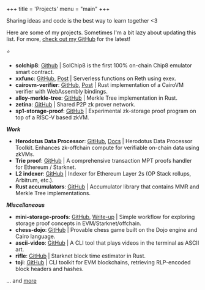 +++
title = 'Projects'
menu = "main"
+++

Sharing ideas and code is the best way to learn together <3

Here are some of my projects. Sometimes I'm a bit lazy about updating this list. For more, [check out my GitHub](https://github.com/rkdud007) for the latest!

⭐️

- **solchip8**: [Github](https://github.com/rkdud007/solchip8) | SolChip8 is the first 100% on-chain Chip8 emulator smart contract.
- **xxfunc**: [GitHub](https://github.com/rkdud007/xxfunc), [Post](https://x.com/piapark_eth/status/1825051859985330598) | Serverless functions on Reth using exex.
- **cairovm-verifier**: [GitHub](https://github.com/iosis-tech/cairovm-verifier), [Post](https://x.com/piapark_eth/status/1814387878660571496) | Rust implementation of a CairoVM verifier with WebAssembly bindings.
- **alloy-merkle-tree**: [GitHub](https://github.com/rkdud007/alloy-merkle-tree) | Merkle Tree implementation in Rust.
- **zetina**: [GitHub](https://github.com/iosis-tech/zetina) | Shared P2P zk prover network.
- **sp1-storage-proof**: [GitHub](https://github.com/rkdud007/sp1-storage-proof) | Experimental zk-storage proof program on top of a RISC-V based zkVM.

**_Work_**

- **Herodotus Data Processor**: [GitHub](https://github.com/HerodotusDev/hdp), [Docs](https://docs.herodotus.dev/herodotus-docs/developers/data-processor) | Herodotus Data Processor Toolkit. Enhances zk-offchain compute for verifiable on-chain data using zkVMs.
- **Trie proof**: [GitHub](https://github.com/HerodotusDev/trie-proofs) | A comprehensive transaction MPT proofs handler for Ethereum / Starknet.
- **L2 indexer**: [GitHub](https://github.com/HerodotusDev/L2-indexer) | Indexer for Ethereum Layer 2s (OP Stack rollups, Arbitrum, etc.).
- **Rust accumulators**: [GitHub](https://github.com/HerodotusDev/rust-accumulators) | Accumulator library that contains MMR and Merkle Tree implementations.

**_Miscellaneous_**

- **mini-storage-proofs**: [GitHub](https://github.com/rkdud007/mini-storage-proofs), [Write-up](https://www.piapark.me/mini-storage-proofs) | Simple workflow for exploring storage proof concepts in EVM/Starknet/offchain.
- **chess-dojo**: [GitHub](https://github.com/rkdud007/chess-dojo) | Provable chess game built on the Dojo engine and Cairo language.
- **ascii-video**: [GitHub](https://github.com/rkdud007/ascii-video) | A CLI tool that plays videos in the terminal as ASCII art.
- **rifle**: [GitHub](https://github.com/rkdud007/rifle) | Starknet block time estimator in Rust.
- **toji**: [GitHub](https://github.com/rkdud007/toji) | CLI toolkit for EVM blockchains, retrieving RLP-encoded block headers and hashes.

... and [more](https://github.com/rkdud007)

